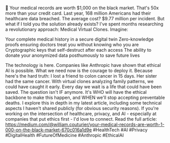 🚨 Your medical records are worth $1,000 on the black market. That's 50x more than your credit card.
Last year, 168 million Americans had their healthcare data breached. The average cost? $9.77 million per incident.
But what if I told you the solution already exists?
I've spent months researching a revolutionary approach: Medical Virtual Clones. Imagine:

Your complete medical history in a secure digital twin
Zero-knowledge proofs ensuring doctors treat you without knowing who you are
Cryptographic keys that self-destruct after each access
The ability to donate your anonymized data posthumously to save future lives

The technology is here. Companies like Anthropic have shown that ethical AI is possible. What we need now is the courage to deploy it.
Because here's the hard truth: I lost a friend to colon cancer in 15 days. Her sister had the same cancer. With virtual clones analyzing family patterns, we could have caught it early.
Every day we wait is a life that could have been saved.
The question isn't IF anymore. It's WHO will have the ethical backbone to make this happen, and WHEN we'll stop accepting preventable deaths.
I explore this in depth in my latest article, including some technical aspects I haven't shared publicly (for obvious security reasons).
If you're working on the intersection of healthcare, privacy, and AI - especially at companies that put ethics first - I'd love to connect.
Read the full article: https://medium.com/@william.couturier/your-medical-records-are-worth-1-000-on-the-black-market-670c016a1d9e
#HealthTech #AI #Privacy #DigitalHealth #FutureOfMedicine #Anthropic #EthicalAI